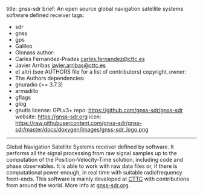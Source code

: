 title: gnss-sdr
brief: An open source global navigation satellite systems software defined receiver
tags:
  - sdr
  - gnss
  - gps
  - Galileo
  - Glonass
author:
  - Carles Fernandez-Prades <carles.fernandez@cttc.es>
  - Javier Arribas <javier.arribas@cttc.es>
  - et altri (see AUTHORS file for a list of contributors)
copyright_owner:
  - The Authors
dependencies:
  - gnuradio (>= 3.7.3)
  - armadillo
  - gflags
  - glog
  - gnutls
license: GPLv3+
repo: https://github.com/gnss-sdr/gnss-sdr
website: https://gnss-sdr.org
icon: https://raw.githubusercontent.com/gnss-sdr/gnss-sdr/master/docs/doxygen/images/gnss-sdr_logo.png
---
Global Navigation Satellite Systems receiver defined by software. It performs all the signal
processing from raw signal samples up to the computation of the Position-Velocity-Time solution,
including code and phase observables. It is able to work with raw data files or, if there is
computational power enough, in real time with suitable radiofrequency front-ends. This software
is mainly developed at [CTTC](http://www.cttc.es "Centre Tecnologic de Telecomunicacions de Catalunya")
with contributions from around the world. More info at [gnss-sdr.org](https://gnss-sdr.org "GNSS-SDR's Homepage").
